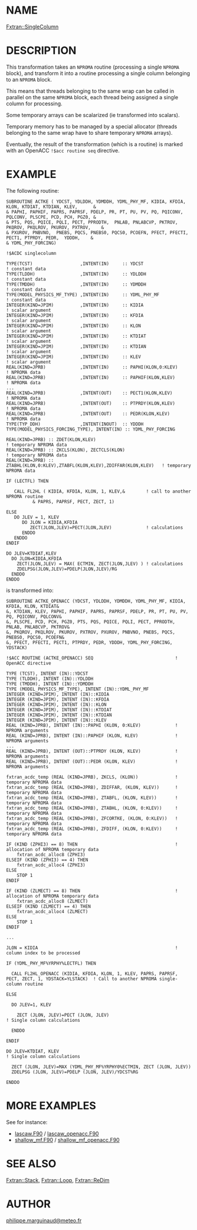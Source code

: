# NAME

[Fxtran::SingleColumn](../lib/Fxtran/SingleColumn.pm)

# DESCRIPTION

This transformation takes an `NPROMA` routine (processing a single `NPROMA` block),
and transform it into a routine processing a single column belonging to an `NPROMA`
block.

This means that threads belonging to the same wrap can be called in parallel on
the same `NPROMA` block, each thread being assigned a single column for 
processing.

Some temporary arrays can be scalarized (ie transformed into scalars).

Temporary memory has to be managed by a special allocator (threads belonging to 
the same wrap have to share temporary `NPROMA` arrays).

Eventually, the result of the transformation (which is a routine) is marked with 
an OpenACC `!$acc routine seq` directive.

# EXAMPLE

The following routine:

    SUBROUTINE ACTKE ( YDCST, YDLDDH, YDMDDH, YDML_PHY_MF, KIDIA, KFDIA, KLON, KTDIAT, KTDIAN, KLEV,      &   
    & PAPHI, PAPHIF, PAPRS, PAPRSF, PDELP, PR, PT, PU, PV, PQ, PQICONV,  PQLCONV, PLSCPE, PCD, PCH, PGZ0, &
    & PTS, PQS, PQICE, PQLI, PECT, PPRODTH,  PNLAB, PNLABCVP, PKTROV, PKQROV, PKQLROV, PKUROV, PXTROV,    &   
    & PXUROV, PNBVNO,  PNEBS, PQCS, PNEBS0, PQCS0, PCOEFN, PFECT, PFECTI, PECT1, PTPRDY, PEDR,  YDDDH,    &   
    & YDML_PHY_FORCING)
    
    !$ACDC singlecolumn 
    
    TYPE(TCST)                  ,INTENT(IN)     :: YDCST                          ! constant data
    TYPE(TLDDH)                 ,INTENT(IN)     :: YDLDDH                         ! constant data
    TYPE(TMDDH)                 ,INTENT(IN)     :: YDMDDH                         ! constant data
    TYPE(MODEL_PHYSICS_MF_TYPE) ,INTENT(IN)     :: YDML_PHY_MF                    ! constant data
    INTEGER(KIND=JPIM)          ,INTENT(IN)     :: KIDIA                          ! scalar argument
    INTEGER(KIND=JPIM)          ,INTENT(IN)     :: KFDIA                          ! scalar argument
    INTEGER(KIND=JPIM)          ,INTENT(IN)     :: KLON                           ! scalar argument
    INTEGER(KIND=JPIM)          ,INTENT(IN)     :: KTDIAT                         ! scalar argument
    INTEGER(KIND=JPIM)          ,INTENT(IN)     :: KTDIAN                         ! scalar argument
    INTEGER(KIND=JPIM)          ,INTENT(IN)     :: KLEV                           ! scalar argument
    REAL(KIND=JPRB)             ,INTENT(IN)     :: PAPHI(KLON,0:KLEV)             ! NPROMA data
    REAL(KIND=JPRB)             ,INTENT(IN)     :: PAPHIF(KLON,KLEV)              ! NPROMA data
    ...
    REAL(KIND=JPRB)             ,INTENT(OUT)    :: PECT1(KLON,KLEV)               ! NPROMA data
    REAL(KIND=JPRB)             ,INTENT(OUT)    :: PTPRDY(KLON,KLEV)              ! NPROMA data
    REAL(KIND=JPRB)             ,INTENT(OUT)    :: PEDR(KLON,KLEV)                ! NPROMA data
    TYPE(TYP_DDH)               ,INTENT(INOUT)  :: YDDDH
    TYPE(MODEL_PHYSICS_FORCING_TYPE), INTENT(IN) :: YDML_PHY_FORCING
    
    REAL(KIND=JPRB) :: ZDET(KLON,KLEV)                                            ! temporary NPROMA data
    REAL(KIND=JPRB) :: ZKCLS(KLON), ZECTCLS(KLON)                                 ! temporary NPROMA data
    REAL(KIND=JPRB) :: ZTABHL(KLON,0:KLEV),ZTABFL(KLON,KLEV),ZDIFFAR(KLON,KLEV)   ! temporary NPROMA data
    
    IF (LECTFL) THEN

       CALL FL2HL ( KIDIA, KFDIA, KLON, 1, KLEV,&        ! call to another NPROMA routine
              & PAPRS, PAPRSF, PECT, ZECT, 1)

    ELSE
       DO JLEV = 1, KLEV
          DO JLON = KIDIA,KFDIA
             ZECT(JLON,JLEV)=PECT(JLON,JLEV)             ! calculations
          ENDDO
       ENDDO
    ENDIF

    DO JLEV=KTDIAT,KLEV
      DO JLON=KIDIA,KFDIA
        ZECT(JLON,JLEV) = MAX( ECTMIN, ZECT(JLON,JLEV) ) ! calculations
        ZDELPSG(JLON,JLEV)=PDELP(JLON,JLEV)/RG
      ENDDO
    ENDDO

is transformed into:

    SUBROUTINE ACTKE_OPENACC (YDCST, YDLDDH, YDMDDH, YDML_PHY_MF, KIDIA, KFDIA, KLON, KTDIAT&
    &, KTDIAN, KLEV, PAPHI, PAPHIF, PAPRS, PAPRSF, PDELP, PR, PT, PU, PV, PQ, PQICONV, PQLCONV&
    &, PLSCPE, PCD, PCH, PGZ0, PTS, PQS, PQICE, PQLI, PECT, PPRODTH, PNLAB, PNLABCVP, PKTROV&
    &, PKQROV, PKQLROV, PKUROV, PXTROV, PXUROV, PNBVNO, PNEBS, PQCS, PNEBS0, PQCS0, PCOEFN&
    &, PFECT, PFECTI, PECT1, PTPRDY, PEDR, YDDDH, YDML_PHY_FORCING, YDSTACK)
    
    !$ACC ROUTINE (ACTKE_OPENACC) SEQ                               ! OpenACC directive
    
    TYPE (TCST), INTENT (IN)::YDCST
    TYPE (TLDDH), INTENT (IN)::YDLDDH
    TYPE (TMDDH), INTENT (IN)::YDMDDH
    TYPE (MODEL_PHYSICS_MF_TYPE), INTENT (IN)::YDML_PHY_MF
    INTEGER (KIND=JPIM), INTENT (IN)::KIDIA
    INTEGER (KIND=JPIM), INTENT (IN)::KFDIA
    INTEGER (KIND=JPIM), INTENT (IN)::KLON
    INTEGER (KIND=JPIM), INTENT (IN)::KTDIAT
    INTEGER (KIND=JPIM), INTENT (IN)::KTDIAN
    INTEGER (KIND=JPIM), INTENT (IN)::KLEV
    REAL (KIND=JPRB), INTENT (IN)::PAPHI (KLON, 0:KLEV)             ! NPROMA arguments
    REAL (KIND=JPRB), INTENT (IN)::PAPHIF (KLON, KLEV)              ! NPROMA arguments
    ...
    REAL (KIND=JPRB), INTENT (OUT)::PTPRDY (KLON, KLEV)             ! NPROMA arguments
    REAL (KIND=JPRB), INTENT (OUT)::PEDR (KLON, KLEV)               ! NPROMA arguments
    
    fxtran_acdc_temp (REAL (KIND=JPRB), ZKCLS, (KLON))              ! temporary NPROMA data
    fxtran_acdc_temp (REAL (KIND=JPRB), ZDIFFAR, (KLON, KLEV))      ! temporary NPROMA data
    fxtran_acdc_temp (REAL (KIND=JPRB), ZTABFL, (KLON, KLEV))       ! temporary NPROMA data
    fxtran_acdc_temp (REAL (KIND=JPRB), ZTABHL, (KLON, 0:KLEV))     ! temporary NPROMA data
    fxtran_acdc_temp (REAL (KIND=JPRB), ZFCORTKE, (KLON, 0:KLEV))   ! temporary NPROMA data
    fxtran_acdc_temp (REAL (KIND=JPRB), ZFDIFF, (KLON, 0:KLEV))     ! temporary NPROMA data
    
    IF (KIND (ZPHI3) == 8) THEN                                     ! allocation of NPROMA temporary data
        fxtran_acdc_alloc8 (ZPHI3)
    ELSEIF (KIND (ZPHI3) == 4) THEN
        fxtran_acdc_alloc4 (ZPHI3)
    ELSE
        STOP 1
    ENDIF
    
    IF (KIND (ZLMECT) == 8) THEN                                    ! allocation of NPROMA temporary data
        fxtran_acdc_alloc8 (ZLMECT)
    ELSEIF (KIND (ZLMECT) == 4) THEN
        fxtran_acdc_alloc4 (ZLMECT)
    ELSE
        STOP 1
    ENDIF
    
    ...

    JLON = KIDIA                                                    ! column index to be processed
    
    IF (YDML_PHY_MF%YRPHY%LECTFL) THEN

      CALL FL2HL_OPENACC (KIDIA, KFDIA, KLON, 1, KLEV, PAPRS, PAPRSF, PECT, ZECT, 1, YDSTACK=YLSTACK)  ! Call to another NPROMA single-column routine
    
    ELSE
    
      DO JLEV=1, KLEV
    
        ZECT (JLON, JLEV)=PECT (JLON, JLEV)                                                             ! Single column calculations
    
      ENDDO
    
    ENDIF
    
    DO JLEV=KTDIAT, KLEV                                                                                ! Single column calculations
    
      ZECT (JLON, JLEV)=MAX (YDML_PHY_MF%YRPHY0%ECTMIN, ZECT (JLON, JLEV))
      ZDELPSG (JLON, JLEV)=PDELP (JLON, JLEV)/YDCST%RG
    
    ENDDO

# MORE EXAMPLES

See for instance:

- [lascaw.F90](../tests/49t2_openacc-bench/src/main/arpifs/interpol/lascaw.F90)
/
[lascaw\_openacc.F90](../tests/49t2_openacc-bench/ref/util/src/local/arpifs/interpol/lascaw_openacc.F90)
- [shallow\_mf.F90](../tests/49t2_openacc-bench/src/main/phyex/turb/shallow_mf.F90)
/
[shallow\_mf\_openacc.F90](../tests/49t2_openacc-bench/ref/util/src/local/phyex/turb/shallow_mf_openacc.F90)

# SEE ALSO

[Fxtran::Stack](Fxtran%3A%3AStack.md), [Fxtran::Loop](Fxtran%3A%3ALoop.md), [Fxtran::ReDim](Fxtran%3A%3AReDim.md)

# AUTHOR

philippe.marguinaud@meteo.fr
